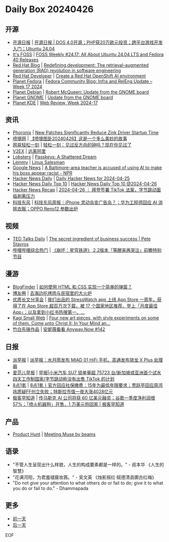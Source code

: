 # Daily Box 20240426

## 开源
- [开源日报](https://www.oschina.net/news/column?columnId=25) | [开源日报 | DOS 4.0开源；PHP获20万欧元投资；跨平台游戏开发入门；Ubuntu 24.04](https://www.oschina.net/news/289686)
- [It's FOSS](https://itsfoss.com/) | [FOSS Weekly #24.17: All About Ubuntu 24.04 LTS and Fedora 40 Releases](https://itsfoss.com/newsletter/foss-weekly-24-17/)
- [Red Hat Blog](https://www.redhat.com/en/blog) | [Redefining development: The retrieval-augmented generation (RAG) revolution in software engineering](https://www.redhat.com/en/blog/redefining-development-retrieval-augmented-generation-rag-revolution-software-engineering)
- [Red Hat Developer](https://developers.redhat.com/) | [Create a Red Hat OpenShift AI environment](https://developers.redhat.com/articles/2024/04/26/create-red-hat-openshift-ai-environment)
- [Planet Fedora](http://fedoraplanet.org/) | [Fedora Community Blog: Infra and RelEng Update – Week 17 2024](https://communityblog.fedoraproject.org/infra-and-releng-update-week-17-2024/)
- [Planet Debian](https://planet.debian.org/) | [Robert McQueen: Update from the GNOME board](https://ramcq.net/2024/04/26/update-from-the-gnome-board/)
- [Planet GNOME](https://planet.gnome.org/) | [Update from the GNOME board](https://ramcq.net/2024/04/26/update-from-the-gnome-board/)
- [Planet KDE](https://planet.kde.org/) | [Web Review, Week 2024-17](https://ervin.ipsquad.net/blog/2024/04/26/web-review-week-2024-17/?utm_source=atom_feed)

## 资讯
- [Phoronix](https://www.phoronix.com/) | [New Patches Significantly Reduce Zink Driver Startup Time](https://www.phoronix.com/news/Faster-Zink-Start-Time-Patches)
- [喷嚏网](http://www.dapenti.com/blog/blog.asp?subjectid=70&name=xilei) | [【喷嚏图卦20240426】这是一个多么美妙的故事](http://www.dapenti.com/blog/more.asp?name=xilei&id=178262)
- [网易轻松一刻](https://m.163.com/touch/exclusive/sub/qsyk) | [轻松一刻：见过反方向的钟吗？现在你见过了](https://m.163.com/news/article/J0NMIOTI000181BR.html)
- [V2EX](https://www.v2ex.com/) | [远离阿里](https://www.v2ex.com/t/1035856)
- [Lobsters](https://lobste.rs/) | [Passkeys: A Shattered Dream](https://lobste.rs/s/gqoj5n/passkeys_shattered_dream)
- [Lemmy](https://lemmy.world/?dataType=Post&listingType=All&page=1&sort=TopDay) | [Linux  Salesman](https://lemmy.world/pictrs/image/3d498790-0f07-4c8b-ae00-c860e3d9c5f7.png)
- [Google News](https://news.google.com/topics/CAAqJggKIiBDQkFTRWdvSUwyMHZNRGRqTVhZU0FtVnVHZ0pWVXlnQVAB/sections/CAQiQ0NCQVNMQW9JTDIwdk1EZGpNWFlTQW1WdUdnSlZVeUlOQ0FRYUNRb0hMMjB2TUcxcmVpb0pFZ2N2YlM4d2JXdDZLQUEqKggAKiYICiIgQ0JBU0Vnb0lMMjB2TURkak1YWVNBbVZ1R2dKVlV5Z0FQAVAB) | [A Baltimore-area teacher is accused of using AI to make his boss appear racist - NPR](https://news.google.com/rss/articles/CBMiU2h0dHBzOi8vd3d3Lm5wci5vcmcvMjAyNC8wNC8yNi8xMjQ3MjM3MTc1L2JhbHRpbW9yZS1haS1nZW5lcmF0ZWQtcmFjaXN0LWF1ZGlvLWNyaW1l0gEA?oc=5)
- [Hacker News Daily](https://www.daemonology.net/hn-daily/) | [Daily Hacker News for 2024-04-25](https://www.daemonology.net/hn-daily/2024-04-25.html)
- [Hacker News Daily Top 10](https://github.com/headllines/hackernews-daily) | [Hacker News Daily Top 10 @2024-04-26](https://github.com/headllines/hackernews-daily/issues/1382)
- [Hacker News Recap](https://www.xiaoyuzhoufm.com/podcast/6456fdfc0a8e51c73e68d0cd) | [2024-04-26 ｜ 拜登签署 TikTok 法案，字节跳动面临剥离压力](https://www.xiaoyuzhoufm.com/episode/662b68086a3c2ef095de3da9)
- [科技东风](https://m.smzdm.com/tag/tn0400v/) | [科技东风周报｜iPhone 灵动岛变广告岛？；华为工程师回应 AI 消除衣服；OPPO Reno12 参数出炉](https://post.m.smzdm.com/p/a96zwl3o/)

## 视频
- [TED Talks Daily](https://www.ted.com/talks) | [The secret ingredient of business success | Pete Stavros](https://www.ted.com/talks/pete_stavros_the_secret_ingredient_of_business_success?rss)
- [哔哩哔哩综合热门](https://www.bilibili.com/v/popular/all/) | [《崩坏：星穹铁道》 2.2版本「等醒来再哭泣」前瞻特别节目](https://b23.tv/BV1nF4m1w7tw)

## 漫游
- [BlogFinder](https://bf.zzxworld.com/) | [如何使用 HTML 和 CSS 实现一个简单的弹窗？](https://leileiluoluo.com/posts/creating-a-popup-box-using-html-and-css.html?utm_source=blogfinder)
- [博友圈](https://www.boyouquan.com/home) | [去海边吃烤肉与民宿里的大火炉](https://www.boyouquan.com/go?from=feed&link=http%3A%2F%2Frushihu.com%2Farchives%2F1586)
- [优质长文分享会](https://m.okjike.com/topics/56d2fabe7cb3331100467e2b) | [我们出品的 StressWatch app 上线 App Store 一周年，获得了在 App Store 超百万次下载，被 17 个国家地区推荐，登上「月度最佳App」；以及拿到小红书热搜第一、...](https://m.okjike.com/originalPosts/662b327c6d9f190631647a48)
- [Kagi Small Web](https://kagi.com/smallweb) | [Four new art pieces, with style experiments on some of them. Come unto Christ II:    In Your Mind an...](https://bencrowder.net/blog/2024/4.26/)
- [竹白先锋作品](https://www.zhubai.wiki/) | [安妮薇看看 Anyway.Now #142](https://open.zhubai.wiki/a/l/t/z/pl/anyway/2395574716561530880)

## 日报
- [派早报](https://sspai.com/tag/%E6%B4%BE%E6%97%A9%E6%8A%A5) | [派早报：水月雨发布 MIAD 01 HiFi 手机、高通发布骁龙 X Plus 处理器](https://sspai.com/post/88364)
- [爱范儿早报](https://www.ifanr.com/category/ifanrnews) | [早报|小米汽车 SU7 锁单量超 75723 台/新加坡成亚洲首个试水四天工作制国家/字节跳动称没有出售 TikTok 的计划](https://www.ifanr.com/1583180)
- [8点1氪](https://36kr.com/user/5652071) | [8点1氪丨官方回应社保缴费：15年为最低年限要求；贾跃亭回应周鸿祎质疑FF创立失败；特斯拉市值一夜大涨4028亿元](https://36kr.com/p/2749528410258437)
- [极客早知道](https://www.geekpark.net/column/74) | [ 传马斯克 AI 公司将获 60 亿美元融资；谷歌一季度净利润增 57%；「喷火机器狗」开售，1 万美元抱回家 | 极客早知道](https://www.geekpark.net/news/334321)

## 产品
- [Product Hunt](https://www.producthunt.com) | [Meeting Muse by beams](https://www.producthunt.com/posts/meeting-muse-by-beams)

## 语录
- "不管人生呈现出什么样貌，人生的构成要素都是一样的。" - 叔本华 《人生的智慧》
- "花满河阳，为君羞褪晨妆茜。" - 吴文英 《烛影摇红·赋德清县圃古红梅》
- "Do not give your attention to what others do or fail to do; give it to what you do or fail to do." - Dhammapada

## 更多
- [前一天](daily-box-20240425.md)
- [后一天](daily-box-20240427.md)

EOF